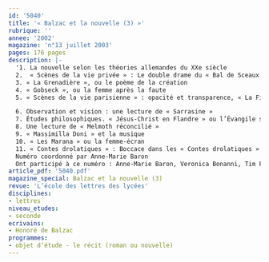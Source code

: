 ```yaml
---
id: '5040'
title: '« Balzac et la nouvelle (3) »'
rubrique: ''
annee: '2002'
magazine: 'n°13 juillet 2003'
pages: 176 pages
description: |-
  '1. La nouvelle selon les théories allemandes du XXe siècle
  2.  « Scènes de la vie privée » : Le double drame du « Bal de Sceaux »
  3. « La Grenadière », ou le poème de la création
  4. « Gobseck », ou la femme après la faute
  5. « Scènes de la vie parisienne » : opacité et transparence, « La Fille aux yeux d’or »

  6. Observation et vision : une lecture de « Sarrasine »
  7. Études philosophiques. « Jésus-Christ en Flandre » ou l’Évangile selon Honoré
  8. Une lecture de « Melmoth réconcilié »
  9. « Massimilla Doni » et la musique
  10. « Les Marana » ou la femme-écran
  11. « Contes drolatiques » : Boccace dans les « Contes drolatiques »
  Numéro coordonné par Anne-Marie Baron
  Ont participé à ce numéro : Anne-Marie Baron, Veronica Bonanni, Tim Farrant, Antonia Fonyi, Lucienne Frappier-Mazur, Olivier Got, Owen Heathcote, Alex Lascar, André Lorant, Andrew Oliver, Takayasu Oya'
article_pdf: '5040.pdf'
magazine_special: Balzac et la nouvelle (3)
revue: 'L’école des lettres des lycées'
disciplines:
- lettres
niveau_etudes:
- seconde
ecrivains:
- Honoré de Balzac
programmes:
- objet d’étude - le récit (roman ou nouvelle)
---
```


